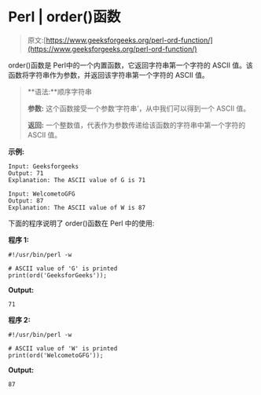 # Perl | order()函数

> 原文:[https://www.geeksforgeeks.org/perl-ord-function/](https://www.geeksforgeeks.org/perl-ord-function/)

order()函数是 Perl中的一个内置函数，它返回字符串第一个字符的 ASCII 值。该函数将字符串作为参数，并返回该字符串第一个字符的 ASCII 值。

> **语法:**顺序字符串
> 
> **参数:**
> 这个函数接受一个参数‘字符串’，从中我们可以得到一个 ASCII 值。
> 
> **返回:**
> 一个整数值，代表作为参数传递给该函数的字符串中第一个字符的 ASCII 值。

**示例:**

```
Input: Geeksforgeeks
Output: 71
Explanation: The ASCII value of G is 71

Input: WelcometoGFG
Output: 87
Explanation: The ASCII value of W is 87
```

下面的程序说明了 order()函数在 Perl 中的使用:

**程序 1:**

```
#!/usr/bin/perl -w

# ASCII value of 'G' is printed
print(ord('GeeksforGeeks'));
```

**Output:**

```
71

```

**程序 2:**

```
#!/usr/bin/perl -w

# ASCII value of 'W' is printed
print(ord('WelcometoGFG'));
```

**Output:**

```
87

```